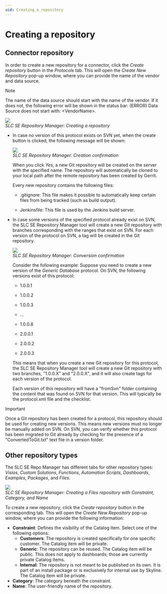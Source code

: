 ```yaml
---
uid: Creating_a_repository
---
```


# Creating a repository

## Connector repository

In order to create a new repository for a connector, click the *Create repository* button in the *Protocols* tab. This will open the *Create New Repository* pop-up window, where you can provide the name of the vendor and data source.

> [!NOTE]
> The name of the data source should start with the name of the vendor. If it does not, the following error will be shown in the status bar: (ERROR) Data Source does not start with: \<VendorName>.

![](~/develop/images/SLCSERepoManager_Create.png)<br>
*SLC SE Repository Manager: Creating a repository*

- In case no version of this protocol exists on SVN yet, when the create button is clicked, the following message will be shown:

  ![](~/develop/images/SLCSERepoManager_Create_confirm.png)<br>
  *SLC SE Repository Manager: Creation confirmation*

  When you click *Yes*, a new Git repository will be created on the server with the specified name. The repository will automatically be cloned to your local path after the remote repository has been created by Gerrit.

  Every new repository contains the following files:

  - .gitignore: This file makes it possible to automatically keep certain files from being tracked (such as build output).

  - Jenkinsfile: This file is used by the Jenkins build server.

- In case some versions of the specified protocol already exist on SVN, the SLC SE Repository Manager tool will create a new Git repository with branches corresponding with the ranges that exist on SVN. For each version of the protocol on SVN, a tag will be created in the Git repository.

  ![](~/develop/images/SLCSERepoManager_Convert_confirm.png)<br>
  *SLC SE Repository Manager: Conversion confirmation*

  Consider the following example: Suppose you need to create a new version of the *Generic Database* protocol. On SVN, the following versions exist of this protocol:

  - 1.0.0.1

  - 1.0.0.2

  - 1.0.0.3

  - …

  - 1.0.0.8

  - 2.0.0.1

  - 2.0.0.2

  - 2.0.0.3

  This means that when you create a new Git repository for this protocol, the SLC SE Repository Manager tool will create a new Git repository with two branches, "1.0.0.X" and "2.0.0.X", and it will also create tags for each version of the protocol.

  Each version of this repository will have a "fromSvn" folder containing the content that was found on SVN for that version. This will typically be the protocol.xml file and the checklist.

> [!IMPORTANT]
> Once a Git repository has been created for a protocol, this repository should be used for creating new versions. This means new versions must no longer be manually added on SVN. On SVN, you can verify whether this protocol has been migrated to Git already by checking for the presence of a "ConvertedToGit.txt" text file in a version folder.

## Other repository types

The SLC SE Repo Manager has different tabs for other repository types: *Visios*, *Custom Solutions*, *Functions*, *Automation Scripts*, *Dashboards*, *Examples*, *Packages*, and *Files*.

![](~/develop/images/SLCSERepoManager_Create_Files.png)<br>
*SLC SE Repository Manager: Creating a Files repository with Constraint, Category, and Name*

To create a new repository, click the *Create repository* button in the corresponding tab. This will open the *Create New Repository* pop-up window, where you can provide the following information:

- **Constraint**: Defines the visibility of the Catalog item. Select one of the following options:
  - **Customers**: The repository is created specifically for one specific customer. The Catalog item will be private.
  - **Generic**: The repository can be reused. The Catalog item will be public. This does not apply to dashboards; those are currently private Catalog items.
  - **Internal**: The repository is not meant to be published on its own. It is part of an install package or is exclusively for internal use by Skyline. The Catalog item will be private.
- **Category**: The category beneath the constraint.
- **Name**: The user-friendly name of the repository.
